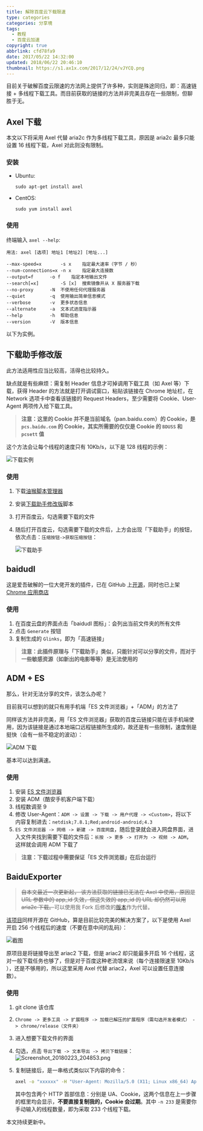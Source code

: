 ```yaml
---
title: 解除百度云下载限速
type: categories
categories: 分享境
tags:
  - 教程
  - 百度云加速
copyright: true
abbrlink: cfd78fa9
date: 2017/05/22 14:32:00
updated: 2018/06/22 20:46:10
thumbnail: https://s1.ax1x.com/2017/12/24/vJYCQ.png
---
```


目前关于破解百度云限速的方法网上提供了许多种，实则是殊途同归，即：高速链接 + 多线程下载工具。而目前获取的链接的方法并非完美且存在一些限制，但聊胜于无。

<!-- more -->

## Axel 下载

本文以下将采用 Axel 代替 aria2c 作为多线程下载工具，原因是 aria2c 最多只能设置 16 线程下载，Axel 对此则没有限制。

### 安装

- Ubuntu:

  ```
  sudo apt-get install axel
  ```
- CentOS:

  ```
  sudo yum install axel
  ```

### 使用

终端输入 `axel --help`:

```
用法: axel [选项] 地址1 [地址2] [地址...]

--max-speed=x		-s x	指定最大速率（字节 / 秒）
--num-connections=x	-n x	指定最大连接数
--output=f		-o f	指定本地输出文件
--search[=x]		-S [x]	搜索镜像并从 X 服务器下载
--no-proxy		-N	不使用任何代理服务器
--quiet			-q	使用输出简单信息模式
--verbose		-v	更多状态信息
--alternate		-a	文本式进度指示器
--help			-h	帮助信息
--version		-V	版本信息
```

以下为实例。

## 下载助手修改版

此方法适用性应当比较高，活得也比较持久。

缺点就是有些麻烦：需复制 Header 信息才可掉调用下载工具（如 Axel 等）下载，获得 Header 的方法就是打开调试窗口，粘贴该链接在 Chrome 地址栏，在 Network 选项卡中查看该链接的 Request Headers，至少需要将 Cookie、User-Agent 两项传入给下载工具。

> **注意：这里的 Cookie 并不是当前域名（pan.baidu.com）的 Cookie，是 `pcs.baidu.com` 的 Cookie，其实所需要的仅仅是 Cookie 的 `BDUSS` 和 `pcsett` 值**

这个方法会让每个线程的速度只有 10Kb/s，以下是 128 线程的示例：

![下载实例](https://i.loli.net/2018/06/19/5b28e96097047.png)

### 使用

1. 下载[油猴脚本管理器](http://tampermonkey.net/)

2. 安装[下载助手修改版](https://greasyfork.org/zh-CN/scripts/39776)脚本

3. 打开百度云，勾选需要下载的文件

4. 随后打开百度云，勾选需要下载的文件后，上方会出现「下载助手」的按钮，依次点击：`压缩按钮->获取压缩按钮`：

   ![下载助手](https://i.loli.net/2018/06/19/5b28e5db669da.png)



## baidudl

这是爱吾破解的一位大佬开发的插件，已在 GitHub 上[开源](https://github.com/Kyle-Kyle/baidudl)，同时也已上架 [Chrome 应用商店](https://chrome.google.com/webstore/detail/baidudl/lflnkcmjnhfedgibjackiibmcdnnoadb)

### 使用

1. 在百度云盘的界面点击「baidudl 图标」：会列出当前文件夹的所有文件
2. 点击 `Generate` 按钮
3. 复制生成的 `Glinks`，即为「高速链接」

> **注意：此插件原理与「下载助手」类似，只能针对可以分享的文件，而对于一些敏感资源（如新出的电影等等）是无法使用的**

## ADM + ES

那么，针对无法分享的文件，该怎么办呢？

目前我可以想到的就只有用手机端「ES 文件浏览器」+「ADM」的方法了

同样该方法并非完美，用「ES 文件浏览器」获取的百度云链接只能在该手机端使用，因为该链接是通过本地端口远程链接所生成的，故还是有一些限制，速度倒是挺快（会有一些不稳定的波动）：

![ADM 下载](https://i.loli.net/2018/02/22/5a8e419cd7d7f.png)

基本可以达到满速。

### 使用

1. 安装 [ES 文件浏览器](https://www.coolapk.com/apk/com.estrongs.android.pop)
2. 安装 ADM（酷安手机客户端下载）
3. 线程数调至 9
4. 修改 User-Agent：`ADM -> 设置 -> 下载 -> 用户代理 -> <Custom>`，将以下内容复制进去：`netdisk;7.8.1;Red;android-android;4.3`
5. `ES 文件浏览器 -> 网络 -> 新建 -> 百度网盘`，随后登录就会进入网盘界面，进入文件夹找到需要下载的文件后：`长按 -> 更多 -> 打开为 -> 视频 -> ADM`，这样就会调用 ADM 下载了

> **注意：下载过程中需要保证「ES 文件浏览器」在后台运行**

## BaiduExporter

> ~~自本文最近一次更新起， 该方法获取的链接已无法在 Axel 中使用，原因是 URL 参数中的 app_id 失效，但这失效的 app_id 的 URL 却仍然可以用 aria2c 下载。~~可以使用我 Fork 后修改的[版本](https://github.com/WincerChan/BaiduExporter)作为代替。

[该项目](https://github.com/acgotaku/BaiduExporter)同样开源在 GitHub，算是目前比较完美的解决方案了，以下是使用 Axel 开启 256 个线程后的速度（不要在意中间的乱码）：

![截图](https://i.loli.net/2018/02/23/5a900a9be6387.png)

原项目是将链接导出至 ariac2 下载，但是 ariac2 却只能最多开启 16 个线程，这对一般下载任务也够了，但是对于百度这种老流氓来说（每个连接限速至 10Kb/s ），还是不够用的，所以这里采用 Axel 代替 ariac2，Axel 可以设置任意连接数）。

### 使用

1. git clone 该仓库

2. `Chrome -> 更多工具 -> 扩展程序 -> 加载已解压的扩展程序（需勾选开发者模式） -> chrome/release（文件夹）`

3. 进入想要下载文件的界面

4. 勾选，点击 `导出下载 -> 文本导出 -> 拷贝下载链接`：![Screenshot_20180223_204853.png](https://i.loli.net/2018/02/23/5a900de351951.png)

5. 复制链接后，是一串格式类似以下内容的命令：

   ```bash
   axel -o "xxxxxx" -H "User-Agent: Mozilla/5.0 (X11; Linux x86_64) AppleWebKit/537.36 (KHTML, like Gecko) Chrome/63.0.3239.132 Safari/537.36" -H "Cookie: BDUSS=9aRnpJYjF-THlHUbbjxkTYUnjk^&8naddR2NscTF-cFZJVWV3cDBvVkVaeHpHOFNJcXRhQVFBQUFBJCQAAAAAAAAAAAEAAADvjlIvY3cwODI5OQAAAAAAAAAAAAAAAAAAAAAAAAAAAAAAAAAAAAAAAAAAAAAAAAAAAAAAAAAAAAAAAAAAAAAAAAAAABKVg1oSlYNaS0; pcsett=4789643579-hukfa445465a15156c1515a5f12cxzw4" "URL" -n 233
   ```

   其中包含两个 HTTP 首部信息：分别是 UA、Cookie，这两个信息在上一步骤的框里均会显示，**不要直接复制我的，Cookie 会过期**。其中 `-n 233` 是需要你手动输入的线程数量，即为采取 233 个线程下载。

本文持续更新中。
